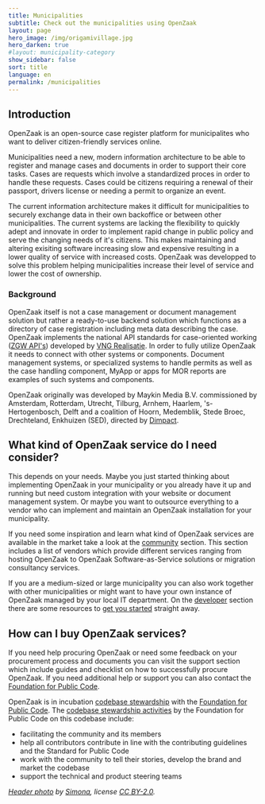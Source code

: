 ```yaml
---
title: Municipalities
subtitle: Check out the municipalities using OpenZaak
layout: page
hero_image: /img/origamivillage.jpg
hero_darken: true
#layout: municipality-category
show_sidebar: false
sort: title
language: en
permalink: /municipalities
---
```


## Introduction

OpenZaak is an open-source case register platform for municipalites who want to deliver citizen-friendly services online.

Municipalities need a new, modern information architecture to be able to register and manage cases and documents in order to support their core tasks. Cases are requests which involve a standardized proces in order to handle these requests. Cases could be citizens requiring a renewal of their passport, drivers license or needing a permit to organize an event.

The current information architecture makes it difficult for municipalities to securely exchange data in their own backoffice or between other municipalities. The current systems are lacking the flexibility to quickly adept and innovate in order to implement rapid change in public policy and serve the changing needs of it's citizens. This makes maintaining and altering exisiting software increasing slow and expensive resulting in a lower quality of service with increased costs. OpenZaak was developped to solve this problem helping municipalities increase their level of service and lower the cost of ownership.

### Background

OpenZaak itself is not a case management or document management solution but rather a ready-to-use backend solution which functions as a directory of case registration including meta data describing the case. OpenZaak implements the national API standards for case-oriented working ([ZGW API's](https://www.vngrealisatie.nl/producten/api-standaarden-zaakgericht-werken)) developed by [VNG Realisatie](https://www.vngrealisatie.nl/). In order to fully utilize OpenZaak it needs to connect with other systems or components. Document management systems, or specialized systems to handle permits as well as the case handling component, MyApp or apps for MOR reports are examples of such systems and components.

OpenZaak originally was developed by Maykin Media B.V. commissioned by Amsterdam, Rotterdam, Utrecht, Tilburg, Arnhem, Haarlem, 's-Hertogenbosch, Delft and a coalition of Hoorn, Medemblik, Stede Broec, Drechteland, Enkhuizen (SED), directed by [Dimpact](https://www.dimpact.nl/).

## What kind of OpenZaak service do I need consider?

This depends on your needs. Maybe you just started thinking about implementing OpenZaak in your municipality or you already have it up and running but need custom integration with your website or document management system. Or maybe you want to outsource everything to a vendor who can implement and maintain an OpenZaak installation for your municipality.

If you need some inspiration and learn what kind of OpenZaak services are available in the market take a look at the
[community](/community) section. This section includes a list of vendors which provide different services ranging from hosting OpenZaak to OpenZaak Software-as-Service solutions or migration consultancy services.

If you are a medium-sized or large municipality you can also work together with other municipalities or might want to have your own instance of OpenZaak managed by your local IT department. On the [developer](/developers) section there are some resources to [get you started](https://open-zaak.readthedocs.io/en/latest/installation/index.html#installation-index) straight away.

## How can I buy OpenZaak services?

If you need help procuring OpenZaak or need some feedback on your procurement process and documents you can visit the support section which include guides and checklist on how to successfully procure OpenZaak. If you need additional help or support you can also contact the [Foundation for Public Code](https://publiccode.net).

OpenZaak is in incubation [codebase stewardship](https://publiccode.net/codebase-stewardship/) with the [Foundation for Public Code](https://publiccode.net/).
The [codebase stewardship activities](https://about.publiccode.net/activities/codebase-stewardship/activities.html) by the Foundation for Public Code on this codebase include:

* facilitating the community and its members
* help all contributors contribute in line with the contributing guidelines and the Standard for Public Code
* work with the community to tell their stories, develop the brand and market the codebase
* support the technical and product steering teams

*[Header photo](https://www.flickr.com/photos/mammaoca2008/7242218154) by [Simona](https://www.flickr.com/photos/mammaoca2008/), license [CC BY-2.0](https://creativecommons.org/licenses/by/2.0/).*
